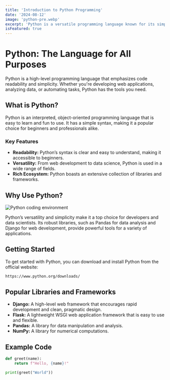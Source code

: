 ```yaml
---
title: 'Introduction to Python Programming'
date: '2024-08-12'
image: 'python-pre.webp'
excerpt: 'Python is a versatile programming language known for its simplicity and readability.'
isFeatured: true
---
```


# Python: The Language for All Purposes

Python is a high-level programming language that emphasizes code readability and simplicity. Whether you're developing web applications, analyzing data, or automating tasks, Python has the tools you need.

## What is Python?

Python is an interpreted, object-oriented programming language that is easy to learn and fun to use. It has a simple syntax, making it a popular choice for beginners and professionals alike.

### Key Features

- **Readability:** Python’s syntax is clear and easy to understand, making it accessible to beginners.
- **Versatility:** From web development to data science, Python is used in a wide range of fields.
- **Rich Ecosystem:** Python boasts an extensive collection of libraries and frameworks.

## Why Use Python?

![Python coding environment](/images/posts/python-detail.jpg)

Python’s versatility and simplicity make it a top choice for developers and data scientists. Its robust libraries, such as Pandas for data analysis and Django for web development, provide powerful tools for a variety of applications.

## Getting Started

To get started with Python, you can download and install Python from the official website:

```bash
https://www.python.org/downloads/
```
## Popular Libraries and Frameworks
- **Django:** A high-level web framework that encourages rapid development and clean, pragmatic design.
- **Flask:** A lightweight WSGI web application framework that is easy to use and flexible.
- **Pandas:** A library for data manipulation and analysis.
- **NumPy:** A library for numerical computations.

## Example Code
```python
def greet(name):
    return f"Hello, {name}!"

print(greet("World"))